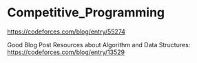 # Competitive_Programming


https://codeforces.com/blog/entry/55274


Good Blog Post Resources about Algorithm and Data Structures:
https://codeforces.com/blog/entry/13529
